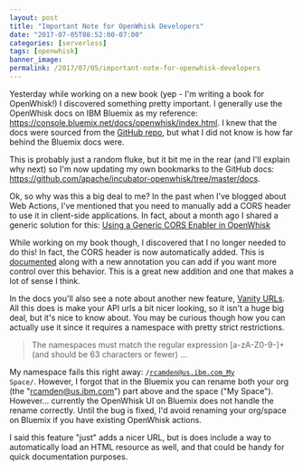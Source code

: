 ```yaml
---
layout: post
title: "Important Note for OpenWhisk Developers"
date: "2017-07-05T08:52:00-07:00"
categories: [serverless]
tags: [openwhisk]
banner_image: 
permalink: /2017/07/05/important-note-for-openwhisk-developers
---
```


Yesterday while working on a new book (yep - I'm writing a book for OpenWhisk!) I discovered something pretty important. I generally use the OpenWhisk docs on IBM Bluemix as my reference: https://console.bluemix.net/docs/openwhisk/index.html. I knew that the docs were sourced from the [GitHub repo](https://github.com/apache/incubator-openwhisk), but what I did not know is how far behind the Bluemix docs were. 

This is probably just a random fluke, but it bit me in the rear (and I'll explain why next) so I'm now updating my own bookmarks to the GitHub docs: https://github.com/apache/incubator-openwhisk/tree/master/docs.

Ok, so why was this a big deal to me? In the past when I've blogged about Web Actions, I've mentioned that you need to manually add a CORS header to use it in client-side applications. In fact, about a month ago I shared a generic solution for this: [Using a Generic CORS Enabler in OpenWhisk](https://www.raymondcamden.com/2017/06/12/using-a-generic-cors-enabler-in-openwhisk/)

While working on my book though, I discovered that I no longer needed to do this! In fact, the CORS header is now automatically added. This is [documented](https://github.com/apache/incubator-openwhisk/blob/master/docs/webactions.md#options-requests) along with a new annotation you can add if you want more control over this behavior. This is a great new addition and one that makes a lot of sense I think.

In the docs you'll also see a note about another new feature, [Vanity URLs](https://github.com/apache/incubator-openwhisk/blob/master/docs/webactions.md#vanity-url). All this does is make your API urls a bit nicer looking, so it isn't a huge big deal, but it's nice to know about. You may be curious though how you can actually use it since it requires a namespace with pretty strict restrictions. 

<blockquote>
The namespaces must match the regular expression [a-zA-Z0-9-]+ (and should be 63 characters or fewer) ...
</blockquote>

My namespace fails this right away: <code>/rcamden@us.ibm.com_My Space/</code>. However, I forgot that in the Bluemix you can rename both your org (the "rcamden@us.ibm.com") part above and the space ("My Space"). However... currently the OpenWhisk UI on Bluemix does not handle the rename correctly. Until the bug is fixed, I'd avoid renaming your org/space on Bluemix if you have existing OpenWhisk actions.

I said this feature "just" adds a nicer URL, but is does include a way to automatically load an HTML resource as well, and that could be handy for quick documentation purposes.